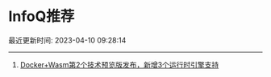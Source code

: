 # InfoQ推荐

最近更新时间: 2023-04-10 09:28:14

--- 
1. [Docker+Wasm第2个技术预览版发布，新增3个运行时引擎支持](https://www.infoq.cn/article/1WdmawdEDTcLLLdwq7tg) 
